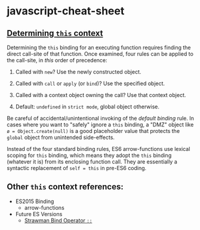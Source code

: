 # javascript-cheat-sheet

## [Determining `this` context](https://github.com/getify/You-Dont-Know-JS/blob/master/this%20%26%20object%20prototypes/ch2.md#review-tldr)

Determining the `this` binding for an executing function requires finding the direct call-site of that function. Once examined, four rules can be applied to the call-site, in *this* order of precedence:

1. Called with `new`? Use the newly constructed object.

2. Called with `call` or `apply` (or `bind`)? Use the specified object.

3. Called with a context object owning the call? Use that context object.

4. Default: `undefined` in `strict mode`, global object otherwise.

Be careful of accidental/unintentional invoking of the *default binding* rule. In cases where you want to "safely" ignore a `this` binding, a "DMZ" object like `ø = Object.create(null)` is a good placeholder value that protects the `global` object from unintended side-effects.

Instead of the four standard binding rules, ES6 arrow-functions use lexical scoping for `this` binding, which means they adopt the `this` binding (whatever it is) from its enclosing function call. They are essentially a syntactic replacement of `self = this` in pre-ES6 coding.

## Other `this` context references:
- ES2015 Binding
  - arrow-functions
- Future ES Versions
  - [Strawman Bind Operator `::`](http://wiki.ecmascript.org/doku.php?id=strawman:bind_operator)
